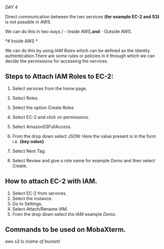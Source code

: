 *DAY 4*

Direct communication between the two services **(for example EC-2 and S3)** is not possible in *AWS*.

We can do this in two ways / - Inside AWS,**and** - Outside AWS.

*# Inside AWS *

We can do this by using *IAM Roles* which can be defined as the identity authentication.There are some rules or policies in it through which we can decide the permissions for accessing the services.


## Steps to Attach IAM Roles to EC-2:


1. Select services from the home page.


2. Select Roles.


3. Select the option Create Roles


4. Select EC-2 and click on permissions.


5. Select AmazonS3FullAccess.


6. From the drop down select JSON: Here the value present is in the form i.e. **{key:value}**


7. Select Next Tag.


8. Select Review and give a role name for example *Demo* and then select Create.



## How to attach EC-2 with IAM.

1. Select EC-2 from services.
2. Select the instance.
3. Go to Settings.
4. Select Attach/Rename IAM.
5. From the drop down select the IAM example *Demo*.


## Commands to be used on MobaXterm.

aws s3 ls *(name of bucket)*



                                
                               
